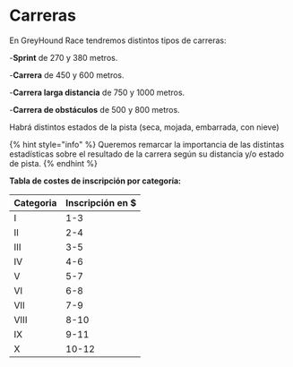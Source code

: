 # Carreras

En GreyHound Race tendremos distintos tipos de carreras:

\-**Sprint** de 270 y 380 metros.

\-**Carrera** de 450 y 600 metros.

\-**Carrera larga distancia** de 750 y 1000 metros.

\-**Carrera de obstáculos** de 500 y 800 metros.

Habrá distintos estados de la pista (seca, mojada, embarrada, con nieve)

{% hint style="info" %}
Queremos remarcar la importancia de las distintas estadísticas sobre el resultado de la carrera según su distancia y/o estado de pista.
{% endhint %}

**Tabla de costes de inscripción por categoría:**

| Categoria | Inscripción en $ |
| --------- | ---------------- |
| I         | 1-3              |
| II        | 2-4              |
| III       | 3-5              |
| IV        | 4-6              |
| V         | 5-7              |
| VI        | 6-8              |
| VII       | 7-9              |
| VIII      | 8-10             |
| IX        | 9-11             |
| X         | 10-12            |
